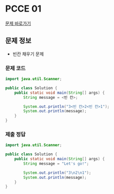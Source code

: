 # PCCE 01
[문제 바로가기](https://school.programmers.co.kr/learn/courses/30/lessons/340207)

## 문제 정보
* 빈칸 채우기 문제

### 문제 코드
```java
import java.util.Scanner;

public class Solution {
    public static void main(String[] args) {
        String message = <빈 칸>;

        System.out.println("3<빈 칸>2<빈 칸>1");
        System.out.println(message);
    }
}
```

### 제출 정답
```java
import java.util.Scanner;

public class Solution {
    public static void main(String[] args) {
        String message = "Let's go!";

        System.out.println("3\n2\n1");
        System.out.println(message);
    }
}
```

<!--
간단한 문제여서 다른 내용은 생략
-->
